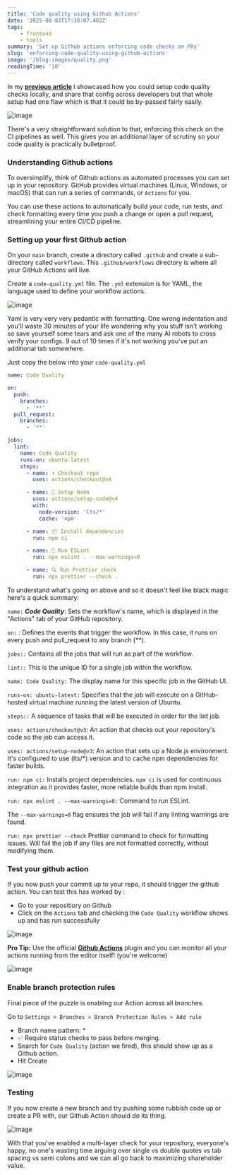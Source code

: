 ```yaml
---
title: 'Code quality using Github Actions'
date: '2025-08-03T17:38:07.402Z'
tags:
    - frontend
    - tools
summary: 'Set up Github actions enforcing code checks on PRs'
slug: 'enforcing-code-quality-using-github-actions'
image: '/blog-images/quality.png'
readingTime: '10'
---
```


In my **[previous article](/blog/enforcing-code-quality-on-frontend-repos)** I showcased how you could setup code quality checks locally, and share that config across developers but that whole setup had one flaw which is that it could be by-passed fairly easily.

![image](/blog-images/quality.png)

There's a very straightforward solution to that, enforcing this check on the CI pipelines as well. This gives you an additional layer of scrutiny so your code quality is practically bulletproof.

### Understanding Github actions

To oversimplify, think of Github actions as automated processes you can set up in your repository. GitHub provides virtual machines (Linux, Windows, or macOS) that can run a series of commands, or `Actions` for you.

You can use these actions to automatically build your code, run tests, and check formatting every time you push a change or open a pull request, streamlining your entire CI/CD pipeline.

### Setting up your first Github action

On your `main` branch, create a directory called `.github` and create a sub-directory called `workflows`.
This `.github/workflows` directory is where all your GitHub Actions will live.

Create a `code-quality.yml` file. The `.yml` extension is for YAML, the language used to define your workflow actions.

![image](/blog-images/blog-code-quality/code-qual.png)

Yaml is very very very pedantic with formatting. One wrong indentation and you'll waste 30 minutes of your life wondering why you stuff isn't working so save yourself some tears and ask one of the many AI robots to cross verify your configs. 9 out of 10 times if it's not working you've put an additional tab somewhere.

Just copy the below into your `code-quality.yml`
```yml
name: Code Quality

on:
  push:
    branches:
      - '**'
  pull_request:
    branches:
      - '**'

jobs:
  lint:
    name: Code Quality
    runs-on: ubuntu-latest
    steps:
      - name: ⬇️ Checkout repo
        uses: actions/checkout@v4

      - name: 🔧 Setup Node
        uses: actions/setup-node@v4
        with:
          node-version: 'lts/*'
          cache: 'npm'

      - name: 📦 Install dependencies
        run: npm ci

      - name: 🚨 Run ESLint
        run: npx eslint . --max-warnings=0

      - name: 🔍 Run Prettier check
        run: npx prettier --check .

```

To understand what's going on above and so it doesn't feel like black magic here's a quick summary:

`name:` ***Code Quality***: Sets the workflow's name, which is displayed in the "Actions" tab of your GitHub repository.

`on:` : Defines the events that trigger the workflow. In this case, it runs on every push and pull_request to any branch (**).

`jobs::` Contains all the jobs that will run as part of the workflow.

`lint::` This is the unique ID for a single job within the workflow.

`name: Code Quality:` The display name for this specific job in the GitHub UI.

`runs-on: ubuntu-latest:` Specifies that the job will execute on a GitHub-hosted virtual machine running the latest version of Ubuntu.

`steps::` A sequence of tasks that will be executed in order for the lint job.

`uses: actions/checkout@v3`: An action that checks out your repository's code so the job can access it.

`uses: actions/setup-node@v3`: An action that sets up a Node.js environment. It's configured to use (lts/*) version and to cache npm dependencies for faster builds.

`run: npm ci:` Installs project dependencies. `npm ci` is used for continuous integration as it provides faster, more reliable builds than npm install.

`run: npx eslint . --max-warnings=0:` Command to run ESLint.

The `--max-warnings=0` flag ensures the job will fail if any linting warnings are found.

`run: npx prettier --check` Prettier command to check for formatting issues. Will fail the job if any files are not formatted correctly, without modifying them.

### Test your github action

If you now push your commit up to your repo, it should trigger the github action.
You can test this has worked by :
- Go to your repositiory on Github
- Click on the `Actions` tab and checking the `Code Quality` workflow shows up and has run successfully

![image](/blog-images/blog-code-quality/actionss.png)

**Pro Tip:** Use the official **[Github Actions](https://marketplace.visualstudio.com/items?itemName=GitHub.vscode-github-actions)** plugin and you can monitor all your actions running from the editor itself! (you're welcome)

![image](/blog-images/blog-code-quality/plugin.png)

### Enable branch protection rules

Final piece of the puzzle is enabling our Action across all branches.

Go to `Settings > Branches > Branch Protection Rules > Add rule`

- Branch name pattern: *
- ✅ Require status checks to pass before merging.
- Search for `Code Quality` (action we fired), this should show up as a Github action.
- Hit Create

![image](/blog-images/blog-code-quality/settings.png)

### Testing

If you now create a new branch and try pushing some rubbish code up or create a PR with, our Github Action should do its thing.

![image](/blog-images/blog-code-quality/checks.png)

With that you've enabled a multi-layer check for your repository, everyone's happy, no one's wasting time arguing over single vs double quotes vs tab spacing vs semi colons and we can all go back to maximizing shareholder value.